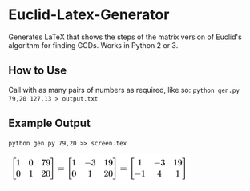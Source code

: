 # Euclid-Latex-Generator
Generates LaTeX that shows the steps of the matrix version of Euclid's algorithm for finding GCDs. Works in Python 2 or 3.

## How to Use
Call with as many pairs of numbers as required, like so:
`python gen.py 79,20 127,13 > output.txt`

## Example Output
`python gen.py 79,20 >> screen.tex`

![Screenshot of matrices produced](/screenshot.png?raw=true)
